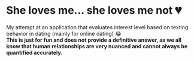 <h1>She loves me... she loves me not 💔</h1>
<p>My attempt at an application that evaluates interest level based on texting behavior in dating (mainly for online dating) 😂 <br> <b>This is just for fun and does not provide a definitive answer, as we all know that human relationships are very nuanced and cannot always be quantified accurately.</b></p>
